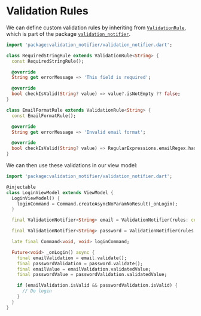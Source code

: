 # Validation Rules

We can define custom validation rules by inheriting from [`ValidationRule`](https://pub.dev/documentation/validation_notifier/latest/validation_notifier/ValidationRule-class.html), which is part of the package [`validation_notifier`](https://pub.dev/packages/validation_notifier).


```dart
import 'package:validation_notifier/validation_notifier.dart';

class RequiredStringRule extends ValidationRule<String> {
  const RequiredStringRule();

  @override
  String get errorMessage => 'This field is required';

  @override
  bool checkIsValid(String? value) => value?.isNotEmpty ?? false;
}

class EmailFormatRule extends ValidationRule<String> {
  const EmailFormatRule();

  @override
  String get errorMessage => 'Invalid email format';

  @override
  bool checkIsValid(String? value) => RegularExpressions.emailRegex.hasMatch(value ?? '');
}
```

We can then use these validations in our view model:

```dart
import 'package:validation_notifier/validation_notifier.dart';

@injectable
class LoginViewModel extends ViewModel {
  LoginViewModel() {
    loginCommand = Command.createAsyncNoParamNoResult(_onLogin);
  }

  final ValidationNotifier<String> email = ValidationNotifier(rules: const [RequiredRule(), EmailFormatRule()]); // USE

  final ValidationNotifier<String> password = ValidationNotifier(rules: const [RequiredRule()]); // USE

  late final Command<void, void> loginCommand;

  Future<void> _onLogin() async {
    final emailValidation = email.validate();
    final passwordValidation = password.validate();
    final emailValue = emailValidation.validatedValue;
    final passwordValue = passwordValidation.validatedValue;

    if (emailValidation.isValid && passwordValidation.isValid) {
      // Do login
    }
  }
}
```